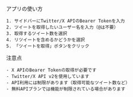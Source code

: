 アプリの使い方

    1. サイドバーにTwitter/X APIのBearer Tokenを入力
    2. ツイートを取得したいユーザー名を入力（@は不要）
    3. 取得するツイート数を選択
    4. リツイートを含めるかどうかを選択
    5. 「ツイートを取得」ボタンをクリック
    
  注意点
  
    - X APIのBearer Tokenの取得が必要です
    - Twitter/X API v2を使用しています
    - API利用には制限があります（取得可能なツイート数など）
    - 無料APIプランでは機能が制限されている場合があります
   
